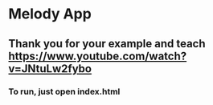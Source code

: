 # Melody App

## Thank you for your example and teach https://www.youtube.com/watch?v=JNtuLw2fybo

### To run, just open index.html
